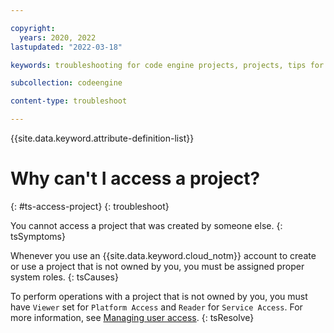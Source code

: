 ```yaml
---

copyright:
  years: 2020, 2022
lastupdated: "2022-03-18"

keywords: troubleshooting for code engine projects, projects, tips for projects, accessing projects, tips for creating project

subcollection: codeengine

content-type: troubleshoot

---
```


{{site.data.keyword.attribute-definition-list}}

# Why can't I access a project?
{: #ts-access-project}
{: troubleshoot}

You cannot access a project that was created by someone else.
{: tsSymptoms}

Whenever you use an {{site.data.keyword.cloud_notm}} account to create or use a project that is not owned by you, you must be assigned proper system roles. 
{: tsCauses}

To perform operations with a project that is not owned by you, you must have `Viewer` set for `Platform Access` and `Reader` for `Service Access`. For more information, see [Managing user access](/docs/codeengine?topic=codeengine-iam).
{: tsResolve}



